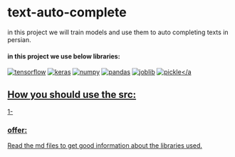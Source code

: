 # text-auto-complete
in this project we will train models and use them to auto completing texts in persian.

#### in this project we use below libraries: 
<a href="https://github.com/maskiiw"><img alt="tensorflow" src="https://img.shields.io/badge/tensorflow-FF6F00?style=for-the-badge&logo=tensorflow&logoColor=f5f5f5"></a>
<a href="https://github.com/maskiiw"><img alt="keras" src="https://img.shields.io/badge/keras-D00000?style=for-the-badge&logo=keras&logoColor=f5f5f5"></a>
<a href="https://github.com/maskiiw"><img alt="numpy" src="https://img.shields.io/badge/numpy-013243?style=for-the-badge&logo=numpy&logoColor=f5f5f5"></a>
<a href="https://github.com/maskiiw"><img alt="pandas" src="https://img.shields.io/badge/pandas-150458?style=for-the-badge&logo=pandas&logoColor=f5f5f5"></a>
<a href="https://github.com/maskiiw"><img alt="joblib" src="https://img.shields.io/badge/joblib-D3FB52?style=for-the-badge"></a>
<a href="https://github.com/maskiiw"><img alt="pickle" src="https://img.shields.io/badge/pickle-139C5A?style=for-the-badge"></a

## How you should use the src:
1- 

### offer: 
Read the md files to get good information about the libraries used.
